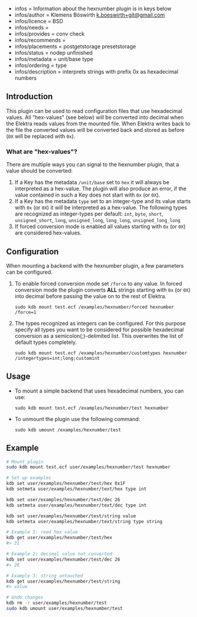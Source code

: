 - infos = Information about the hexnumber plugin is in keys below
- infos/author = Klemens Böswirth <k.boeswirth+git@gmail.com>
- infos/licence = BSD
- infos/needs =
- infos/provides = conv check
- infos/recommends =
- infos/placements = postgetstorage presetstorage
- infos/status = nodep unfinished
- infos/metadata = unit/base type
- infos/ordering = type
- infos/description = interprets strings with prefix 0x as hexadecimal numbers

## Introduction

This plugin can be used to read configuration files that use hexadecimal values. All "hex-values" (see below) will be 
converted into decimal when the Elektra reads values from the mounted file. When Elektra writes back to the file the converted values
will be converted back and stored as before (`0X` will be replaced with `0x`).

### What are "hex-values"?
There are multiple ways you can signal to the hexnumber plugin, that a value should be converted:

1. If a Key has the metadata `/unit/base` set to `hex` it will always be interpreted as a hex-value. The plugin will also produce an error,
   if the value contained in such a Key does not start with `0x` (or `0X`).
2. If a Key has the metadata `type` set to an integer-type and its value starts with `0x` (or `0X`) it will be interpreted as a hex-value.
   The following types are recognized as integer-types per default: `int`, `byte`, `short`, `unsigned_short`, `long`, `unsigned_long`, 
   `long_long`, `unsigned_long_long`
3. If forced conversion mode is enabled all values starting with `0x` (or `0X`) are considered hex-values.

## Configuration

When mounting a backend with the hexnumber plugin, a few parameters can be configured.

1. To enable forced conversion mode set `/force` to any value. In forced conversion mode the plugin converts **ALL** strings starting with 
   `0x` (or `0X`) into decimal before passing the value on to the rest of Elektra.

    ```
    sudo kdb mount test.ecf /examples/hexnumber/forced hexnumber /force=1
    ```

2. The types recognized as integers can be configured. For this purpose specify all types you want to be considered for possible hexadecimal
   conversion as a semicolon(;)-delimited list. This overwrites the list of default types completely.
   
   ```
   sudo kdb mount test.ecf /examples/hexnumber/customtypes hexnumber /integertypes=int;long;customint
   ```

## Usage

- To mount a simple backend that uses hexadecimal numbers, you can use:

    ```
    sudo kdb mount test.ecf /examples/hexnumber/test hexnumber
    ```

- To unmount the plugin use the following command:

    ```
    sudo kdb umount /examples/hexnumber/test
    ```

## Example
```sh
# Mount plugin
sudo kdb mount test.ecf user/examples/hexnumber/test hexnumber

# Set up examples
kdb set user/examples/hexnumber/test/hex 0x1F
kdb setmeta user/examples/hexnumber/text/hex type int

kdb set user/examples/hexnumber/test/dec 26
kdb setmeta user/examples/hexnumber/text/dec type int

kdb set user/examples/hexnumber/test/string value
kdb setmeta user/examples/hexnumber/text/string type string

# Example 1: read hex value
kdb get user/examples/hexnumber/test/hex
#> 31

# Example 2: decimal value not converted
kdb set user/examples/hexnumber/test/dec 26
#> 26

# Example 3: string untouched
kdb get user/examples/hexnumber/test/string
#> value

# Undo changes
kdb rm -r user/examples/hexnumber/test
sudo kdb umount user/examples/hexnumber/test
```